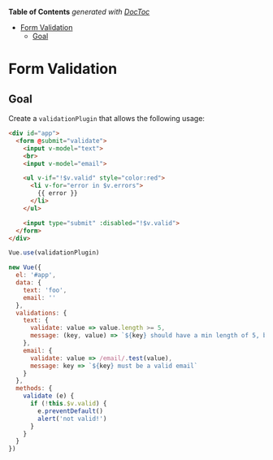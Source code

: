 <!-- START doctoc generated TOC please keep comment here to allow auto update -->
<!-- DON'T EDIT THIS SECTION, INSTEAD RE-RUN doctoc TO UPDATE -->
**Table of Contents**  *generated with [DocToc](https://github.com/thlorenz/doctoc)*

- [Form Validation](#form-validation)
  - [Goal](#goal)

<!-- END doctoc generated TOC please keep comment here to allow auto update -->

# Form Validation

## Goal

Create a `validationPlugin` that allows the following usage:

``` html
<div id="app">
  <form @submit="validate">
    <input v-model="text">
    <br>
    <input v-model="email">

    <ul v-if="!$v.valid" style="color:red">
      <li v-for="error in $v.errors">
        {{ error }}
      </li>
    </ul>

    <input type="submit" :disabled="!$v.valid">
  </form>
</div>
```

``` js
Vue.use(validationPlugin)

new Vue({
  el: '#app',
  data: {
    text: 'foo',
    email: ''
  },
  validations: {
    text: {
      validate: value => value.length >= 5,
      message: (key, value) => `${key} should have a min length of 5, but got ${value.length}`
    },
    email: {
      validate: value => /email/.test(value),
      message: key => `${key} must be a valid email`
    }
  },
  methods: {
    validate (e) {
      if (!this.$v.valid) {
        e.preventDefault()
        alert('not valid!')
      }
    }
  }
})
```
